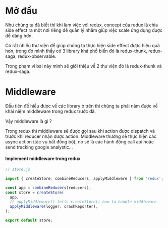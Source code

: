 # Mở đầu

Như chúng ta đã biết thì khi làm việc với redux, concept của redux là chia side effect ra một nơi riêng để quản lý nhằm giúp việc scale ứng dụng được dễ dàng hơn.

Có rất nhiều thư viện để giúp chúng ta thực hiện side effect được hiệu quả hơn, trong đó mình thấy có 3 library khá phổ biến đó là redux-thunk, redux-saga, redux-observable.

Trong phạm vi bài này mình sẽ giới thiệu về 2 thư viện đó là redux-thunk và redux-saga.

# Middleware

Đầu tiên để hiểu được về các library ở trên thì chúng ta phải nắm được về khái niệm middleware trong redux trước đã.

Vậy middleware là gì ?

Trong redux thì middleware sẽ được gọi sau khi action được dispatch và trước khi reducer nhận được action. Middleware thường sẽ thực hiện các async action (tác vụ bất đồng bộ), nó sẽ là các hành động call api hoặc send tracking google analystic...

#### Implement middleware trong redux

```Javascript
// store.js

import { createStore, combineReducers, applyMiddleware } from 'redux';

const app = combineReducers(reducers);
const store = createStore(
  app,
  // applyMiddleware() tells createStore() how to handle middleware
  applyMiddleware(logger, crashReporter),
);

export default store;
```
